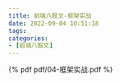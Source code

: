 ```yaml
---
title: 前端八股文-框架实战
date: 2022-09-04 10:51:18
tags:
categories:
- [前端八股文]
---
```


{% pdf pdf/04-框架实战.pdf %}
